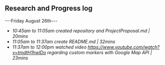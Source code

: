 ## Research and Progress log
---Friday August 26th---
* _10:45am to 11:05am created repository and ProjectProposal.md | 20mins_
* _11:05am to 11:37am create README.md | 32mins_
* _11:37am to 12:00pm watched video https://www.youtube.com/watch?v=tmdtH1hwlDo regarding custom markers with Google Map API | 23mins_